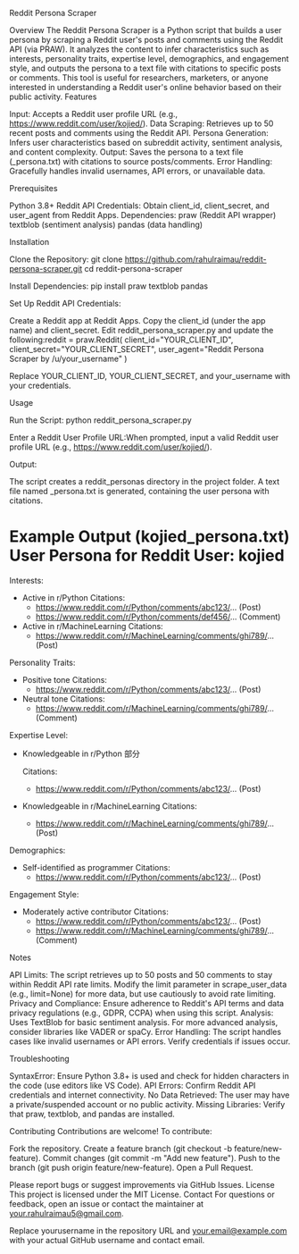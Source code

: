 Reddit Persona Scraper

Overview
The Reddit Persona Scraper is a Python script that builds a user persona by scraping a Reddit user's posts and comments using the Reddit API (via PRAW). It analyzes the content to infer characteristics such as interests, personality traits, expertise level, demographics, and engagement style, and outputs the persona to a text file with citations to specific posts or comments.
This tool is useful for researchers, marketers, or anyone interested in understanding a Reddit user's online behavior based on their public activity.
Features

Input: Accepts a Reddit user profile URL (e.g., https://www.reddit.com/user/kojied/).
Data Scraping: Retrieves up to 50 recent posts and comments using the Reddit API.
Persona Generation: Infers user characteristics based on subreddit activity, sentiment analysis, and content complexity.
Output: Saves the persona to a text file (<username>_persona.txt) with citations to source posts/comments.
Error Handling: Gracefully handles invalid usernames, API errors, or unavailable data.

Prerequisites

Python 3.8+
Reddit API Credentials: Obtain client_id, client_secret, and user_agent from Reddit Apps.
Dependencies:
praw (Reddit API wrapper)
textblob (sentiment analysis)
pandas (data handling)



Installation

Clone the Repository:
git clone https://github.com/rahulraimau/reddit-persona-scraper.git
cd reddit-persona-scraper


Install Dependencies:
pip install praw textblob pandas


Set Up Reddit API Credentials:

Create a Reddit app at Reddit Apps.
Copy the client_id (under the app name) and client_secret.
Edit reddit_persona_scraper.py and update the following:reddit = praw.Reddit(
    client_id="YOUR_CLIENT_ID",
    client_secret="YOUR_CLIENT_SECRET",
    user_agent="Reddit Persona Scraper by /u/your_username"
)

Replace YOUR_CLIENT_ID, YOUR_CLIENT_SECRET, and your_username with your credentials.



Usage

Run the Script:
python reddit_persona_scraper.py


Enter a Reddit User Profile URL:When prompted, input a valid Reddit user profile URL (e.g., https://www.reddit.com/user/kojied/).

Output:

The script creates a reddit_personas directory in the project folder.
A text file named <username>_persona.txt is generated, containing the user persona with citations.



Example Output (kojied_persona.txt)
User Persona for Reddit User: kojied
==================================================

Interests:
- Active in r/Python
  Citations:
    - https://www.reddit.com/r/Python/comments/abc123/... (Post)
    - https://www.reddit.com/r/Python/comments/def456/... (Comment)
- Active in r/MachineLearning
  Citations:
    - https://www.reddit.com/r/MachineLearning/comments/ghi789/... (Post)

Personality Traits:
- Positive tone
  Citations:
    - https://www.reddit.com/r/Python/comments/abc123/... (Post)
- Neutral tone
  Citations:
    - https://www.reddit.com/r/MachineLearning/comments/ghi789/... (Comment)

Expertise Level:
- Knowledgeable in r/Python
 部分

  Citations:
    - https://www.reddit.com/r/Python/comments/abc123/... (Post)
- Knowledgeable in r/MachineLearning
  Citations:
    - https://www.reddit.com/r/MachineLearning/comments/ghi789/... (Post)

Demographics:
- Self-identified as programmer
  Citations:
    - https://www.reddit.com/r/Python/comments/abc123/... (Post)

Engagement Style:
- Moderately active contributor
  Citations:
    - https://www.reddit.com/r/Python/comments/abc123/... (Post)
    - https://www.reddit.com/r/MachineLearning/comments/ghi789/... (Comment)

Notes

API Limits: The script retrieves up to 50 posts and 50 comments to stay within Reddit API rate limits. Modify the limit parameter in scrape_user_data (e.g., limit=None) for more data, but use cautiously to avoid rate limiting.
Privacy and Compliance: Ensure adherence to Reddit's API terms and data privacy regulations (e.g., GDPR, CCPA) when using this script.
Analysis: Uses TextBlob for basic sentiment analysis. For more advanced analysis, consider libraries like VADER or spaCy.
Error Handling: The script handles cases like invalid usernames or API errors. Verify credentials if issues occur.

Troubleshooting

SyntaxError: Ensure Python 3.8+ is used and check for hidden characters in the code (use editors like VS Code).
API Errors: Confirm Reddit API credentials and internet connectivity.
No Data Retrieved: The user may have a private/suspended account or no public activity.
Missing Libraries: Verify that praw, textblob, and pandas are installed.

Contributing
Contributions are welcome! To contribute:

Fork the repository.
Create a feature branch (git checkout -b feature/new-feature).
Commit changes (git commit -m "Add new feature").
Push to the branch (git push origin feature/new-feature).
Open a Pull Request.

Please report bugs or suggest improvements via GitHub Issues.
License
This project is licensed under the MIT License.
Contact
For questions or feedback, open an issue or contact the maintainer at your.rahulraimau5@gmail.com.

Replace yourusername in the repository URL and your.email@example.com with your actual GitHub username and contact email.
